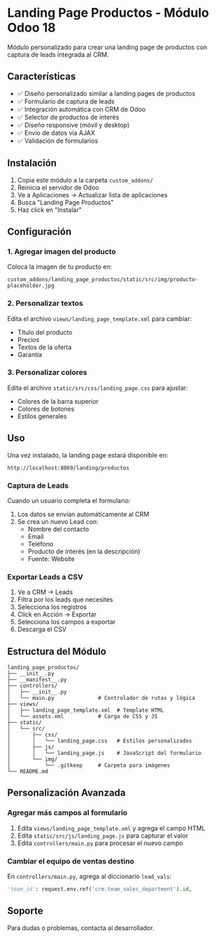 # Landing Page Productos - Módulo Odoo 18

Módulo personalizado para crear una landing page de productos con captura de leads integrada al CRM.

## Características

- ✅ Diseño personalizado similar a landing pages de productos
- ✅ Formulario de captura de leads
- ✅ Integración automática con CRM de Odoo
- ✅ Selector de productos de interés
- ✅ Diseño responsive (móvil y desktop)
- ✅ Envío de datos vía AJAX
- ✅ Validación de formularios

## Instalación

1. Copia este módulo a la carpeta `custom_addons/`
2. Reinicia el servidor de Odoo
3. Ve a Aplicaciones → Actualizar lista de aplicaciones
4. Busca "Landing Page Productos"
5. Haz click en "Instalar"

## Configuración

### 1. Agregar imagen del producto

Coloca la imagen de tu producto en:
```
custom_addons/landing_page_productos/static/src/img/producto-placeholder.jpg
```

### 2. Personalizar textos

Edita el archivo `views/landing_page_template.xml` para cambiar:
- Título del producto
- Precios
- Textos de la oferta
- Garantía

### 3. Personalizar colores

Edita el archivo `static/src/css/landing_page.css` para ajustar:
- Colores de la barra superior
- Colores de botones
- Estilos generales

## Uso

Una vez instalado, la landing page estará disponible en:
```
http://localhost:8069/landing/productos
```

### Captura de Leads

Cuando un usuario completa el formulario:
1. Los datos se envían automáticamente al CRM
2. Se crea un nuevo Lead con:
   - Nombre del contacto
   - Email
   - Teléfono
   - Producto de interés (en la descripción)
   - Fuente: Website

### Exportar Leads a CSV

1. Ve a CRM → Leads
2. Filtra por los leads que necesites
3. Selecciona los registros
4. Click en Acción → Exportar
5. Selecciona los campos a exportar
6. Descarga el CSV

## Estructura del Módulo

```
landing_page_productos/
├── __init__.py
├── __manifest__.py
├── controllers/
│   ├── __init__.py
│   └── main.py              # Controlador de rutas y lógica
├── views/
│   ├── landing_page_template.xml  # Template HTML
│   └── assets.xml           # Carga de CSS y JS
├── static/
│   └── src/
│       ├── css/
│       │   └── landing_page.css   # Estilos personalizados
│       ├── js/
│       │   └── landing_page.js    # JavaScript del formulario
│       └── img/
│           └── .gitkeep     # Carpeta para imágenes
└── README.md
```

## Personalización Avanzada

### Agregar más campos al formulario

1. Edita `views/landing_page_template.xml` y agrega el campo HTML
2. Edita `static/src/js/landing_page.js` para capturar el valor
3. Edita `controllers/main.py` para procesar el nuevo campo

### Cambiar el equipo de ventas destino

En `controllers/main.py`, agrega al diccionario `lead_vals`:
```python
'team_id': request.env.ref('crm.team_sales_department').id,
```

## Soporte

Para dudas o problemas, contacta al desarrollador.
